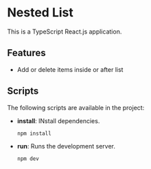 # Nested List

This is a TypeScript React.js application.

## Features

- Add or delete items inside or after list

## Scripts

The following scripts are available in the project:

- **install**: INstall dependencies.
  ```bash
  npm install

- **run**: Runs the development server.
  ```bash
  npm dev
